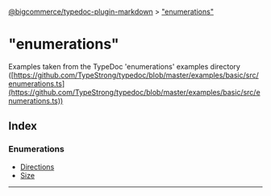 [@bigcommerce/typedoc-plugin-markdown](../README.md) > ["enumerations"](../modules/_enumerations_.md)

# "enumerations"

Examples taken from the TypeDoc 'enumerations' examples directory ([https://github.com/TypeStrong/typedoc/blob/master/examples/basic/src/enumerations.ts](https://github.com/TypeStrong/typedoc/blob/master/examples/basic/src/enumerations.ts))

## Index

### Enumerations

* [Directions](../enums/_enumerations_.directions.md)
* [Size](../enums/_enumerations_.size.md)

---

